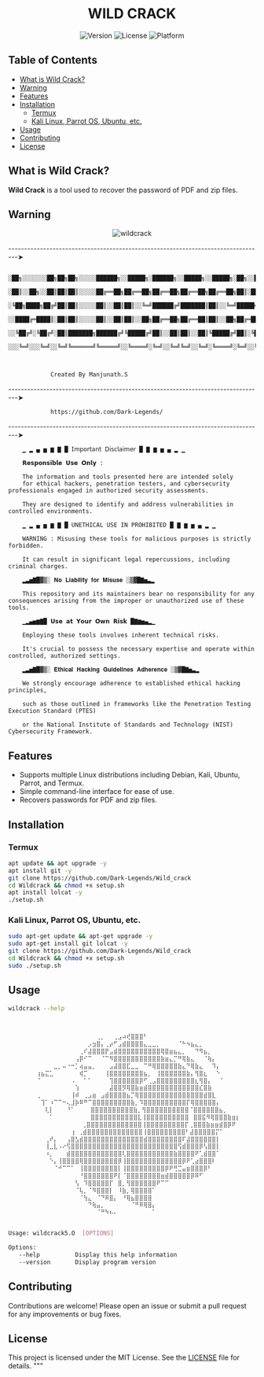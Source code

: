 
<h1 align="center">WILD CRACK</h1>

<p align="center">
  <img src="https://img.shields.io/badge/version-4.0-blue.svg" alt="Version">
  <img src="https://img.shields.io/badge/license-MIT-green.svg" alt="License">
  <img src="https://img.shields.io/badge/platform-Linux-orange.svg" alt="Platform">
</p>

## Table of Contents
- [What is Wild Crack?](#what-is-wild-crack)
- [Warning](#warning)
- [Features](#features)
- [Installation](#installation)
  - [Termux](#termux)
  - [Kali Linux, Parrot OS, Ubuntu, etc.](#kali-linux-parrot-os-ubuntu-etc)
- [Usage](#usage)
- [Contributing](#contributing)
- [License](#license)

## What is Wild Crack?
**Wild Crack** is a tool used to recover the password of PDF and zip files.

## Warning



<p align="center">
   <img src="https://github.com/user-attachments/assets/dbf441f8-34a8-4234-98cf-5feaf770513b" alt="wildcrack">
</p>



---------------------------------------------------------------------------------➤


        ░██╗░░░░░░░██╗██╗██╗░░░░░██████╗░░█████╗░██████╗░░█████╗░░█████╗░██╗░░██╗
        ░██║░░██╗░░██║██║██║░░░░░██╔══██╗██╔══██╗██╔══██╗██╔══██╗██╔══██╗██║░██╔╝
        ░╚██╗████╗██╔╝██║██║░░░░░██║░░██║██║░░╚═╝██████╔╝███████║██║░░╚═╝█████═╝░
        ░░████╔═████║░██║██║░░░░░██║░░██║██║░░██╗██╔══██╗██╔══██║██║░░██╗██╔═██╗░
        ░░╚██╔╝░╚██╔╝░██║███████╗██████╔╝╚█████╔╝██║░░██║██║░░██║╚█████╔╝██║░╚██╗
        ░░░╚═╝░░░╚═╝░░╚═╝╚══════╝╚═════╝░░╚════╝░╚═╝░░╚═╝╚═╝░░╚═╝░╚════╝░╚═╝░░╚═╝



                Created By Manjunath.S



---------------------------------------------------------------------------------➤


                https://github.com/Dark-Legends/


---------------------------------------------------------------------------------➤

        ▁ ▂ ▄ ▅ ▆ ▇ █ 𝖨𝗆𝗉𝗈𝗋𝗍𝖺𝗇𝗍 𝖣𝗂𝗌𝖼𝗅𝖺𝗂𝗆𝖾𝗋 █ ▇ ▆ ▅ ▄ ▂ ▁

        𝗥𝗲𝘀𝗽𝗼𝗻𝘀𝗶𝗯𝗹𝗲 𝗨𝘀𝗲 𝗢𝗻𝗹𝘆 :

        The information and tools presented here are intended solely
        for ethical hackers, penetration testers, and cybersecurity professionals engaged in authorized security assessments.

        They are designed to identify and address vulnerabilities in controlled environments.

        ▁ ▂ ▄ ▅ ▆ ▇ █ UNETHICAL USE IN PROHIBITED █ ▇ ▆ ▅ ▄ ▂ ▁

        WARNING : Misusing these tools for malicious purposes is strictly forbidden.

        It can result in significant legal repercussions, including criminal charges.

        ▂▃▅▇█▓▒░ 𝐍𝐨 𝐋𝐢𝐚𝐛𝐢𝐥𝐢𝐭𝐲 𝐟𝐨𝐫 𝐌𝐢𝐬𝐮𝐬𝐞 ░▒▓█▇▅▃▂

        This repository and its maintainers bear no responsibility for any consequences arising from the improper or unauthorized use of these tools.

        ▁▂▄▅▆▇█ 𝗨𝘀𝗲 𝗮𝘁 𝗬𝗼𝘂𝗿 𝗢𝘄𝗻 𝗥𝗶𝘀𝗸 █▇▆▅▄▂▁

        Employing these tools involves inherent technical risks.

        It's crucial to possess the necessary expertise and operate within controlled, authorized settings.

        ▂▃▅▇█▓▒░ 𝐄𝐭𝐡𝐢𝐜𝐚𝐥 𝐇𝐚𝐜𝐤𝐢𝐧𝐠 𝐆𝐮𝐢𝐝𝐞𝐥𝐢𝐧𝐞𝐬 𝐀𝐝𝐡𝐞𝐫𝐞𝐧𝐜𝐞 ░▒▓█▇▅▃▂

        We strongly encourage adherence to established ethical hacking principles,

        such as those outlined in frameworks like the Penetration Testing Execution Standard (PTES)

        or the National Institute of Standards and Technology (NIST) Cybersecurity Framework.



## Features
- Supports multiple Linux distributions including Debian, Kali, Ubuntu, Parrot, and Termux.
- Simple command-line interface for ease of use.
- Recovers passwords for PDF and zip files.

## Installation

### Termux

```bash
apt update && apt upgrade -y
apt install git -y
git clone https://github.com/Dark-Legends/Wild_crack
cd Wildcrack && chmod +x setup.sh
apt install lolcat -y
./setup.sh
```

### Kali Linux, Parrot OS, Ubuntu, etc.

```bash
sudo apt-get update && apt-get upgrade -y
sudo apt-get install git lolcat -y
git clone https://github.com/Dark-Legends/Wild_crack
cd Wildcrack && chmod +x setup.sh
sudo ./setup.sh
```

## Usage

```bash
wildcrack --help
```

```bash

⠀⠀⠀⠀⠀⠀⠀⠀⠀⠀⠀⠀⠀⠀⠀⠀⠀⠀⠀⠀⠀⠀⠀⠀⠀⠀⠀⠀⠀⠀⠀⠀⠀⠀⠀⠀⠀⠀⠀
        ⠀⠀⠀⠀⠀⠀⠀⠀⠀⠀⠀⠀⠀⠀⢀⡀⠀⠀⢀⣠⠴⢞⣿⣿⣿⠃⠀⠀⠀⠀⠀⠀⠀⠀⠀⠀⠀⠀⠀⠀⠀⠀⠀⠀⠀⠀⠀
        ⠀⠀⠀⠀⠀⠀⠀⠀⠀⠀⠀⠀⡠⣲⣿⡄⢀⡴⠋⣠⣾⣿⣿⣿⣿⣄⣀⣀⡀⠀⠀⠀⠀⠈⠓⠲⣦⣄⡀⠀⠀⠀⠀⠀⠀⠀⠀⠀
        ⠀⠀⠀⠀⠀⠀⠀⠀⠀⠀⢀⠎⣼⣿⣿⣿⡟⣠⣾⣿⣿⣿⣿⣿⣿⣿⣿⣿⣿⢿⣿⣶⣦⣄⡀⠀⠀⠙⠻⣦⡀⠀⠀⠀⠀⠀⠀⠀
        ⠀⠀⠀⠀⠀⠀⠀⠀⠀⢠⡿⠊⠉⠀⠀⠈⠉⠻⣿⣿⣿⣿⣿⣿⣿⣿⣿⣿⣿⣷⣶⣄⡉⠛⢿⣷⣄⠀⠀⠈⢷⡄⠀⠀⠀⠀⠀⠀
        ⠀⠀⠀⠀⣀⡀⠤⠐⠒⡁⢴⣤⣤⡀⠀⠀⠀⣠⣼⣿⣿⣏⣀⣀⠀⠉⠛⢿⣿⣿⣿⣿⣿⣷⣄⠙⢿⣷⣄⠀⠀⠹⡄⠀⠀⠀⠀⠀
        ⢰⣦⣍⣁⠀⠀⠀⠀⠀⠀⢾⡉⠀⠀⠀⠀⢸⣿⣿⣿⣿⣿⣿⣿⣿⣦⡀⠀⢸⣿⣿⣿⣿⣿⣿⣷⡄⢻⣿⣆⠀⠀⠑⠀⠀⠀⠀⠀
        ⠈⠀⠀⠀⠀⠀⠀⠀⠠⠀⠀⠁⠁⠀⠀⠀⠀⢹⣿⣿⣿⣿⣿⣿⡿⠋⢀⣠⣿⣿⣿⣿⣿⣿⣿⣿⣿⣆⢻⣿⡄⠀⠀⠁⠀⠀⠀⠀
        ⠀⠀⠀⠀⠀⠀⠀⠀⠀⢱⠀⠀⠀⠀⠀⠀⠀⣼⣿⣿⡻⢿⣿⣷⣶⣾⣿⣿⣿⣿⣿⣿⣿⣿⣿⣿⣿⣿⣎⣿⣷⠀⠀⠀⠀⠀⠀⠀
        ⢀⠀⠀⠀⠀⠀⠀⠀⢸⠾⠀⢀⣠⣶⠀⣠⣾⣿⣿⣿⣿⣦⡉⢿⣿⣿⣿⣿⣿⣿⣿⣿⣿⣿⣿⣿⣿⣿⣿⣾⣿⣇⠀⠀⠀⠀⠀⠀
        ⠀⢹⠁⠰⠉⠉⠒⢄⣸⡷⠿⠛⠉⣿⣿⣿⣿⣿⣿⣿⣿⣿⣷⡀⠹⣿⣿⣿⣿⣿⣿⣿⣿⣿⣿⡏⢿⣿⣿⣿⣿⣿⡄⠀⠀⠀⠀⠀
        ⠀⠀⢇⡇⠀⠀⠀⠘⠁ ⠀⠀ ⣿⣿⣿⣿⣿⣿⣿⣿⣿⣿⣷⡀⢻⣿⣿⣿⣿⣿⣿⣿⣿⣿⣿⠈⣿⣿⣿⣿⣿⣿⣦⡀⠀⠀⠀
        ⠀⠀⠀⠁⠀⠀⠀⠀⠀ ⠀⠀ ⣿⣿⣿⣿⣿⣿⣿⣿⣿⣿⣿⣇⢸⣿⣿⣿⣿⣿⣿⣿⣿⣿⣿⠀⣿⣿⣯⠻⢿⣿⣿⣿⣷⣶⡆
        ⠀⠀⠀⠀⠀⠀⠀⠀  ⠀⢀⣿⣿⣿⣿⣿⣿⣿⣿⣿⣿⣿⣿⣿⢸⣿⣿⣿⣿⣿⣿⣿⣿⣿⡏⢀⣿⣿⣿⣷⣶⣶⣾⣿⡿⠟⠀
        ⠀⠀⠀⠀⠀⠀⠀⠀⢰ ⢀⣾⣿⣿⣿⣿⣿⣿⣿⣿⣿⣿⣿⣿⣿⢸⣿⣿⣿⣿⣿⣿⣿⣿⣿⠃⣼⣿⣿⣿⣿⣿⡍⠁⠀⠀⠀⠀
        ⠀⠀⢀⠞⡄⠀⠀⢠⣿⣣⣾⣿⣿⣿⣿⣿⣿⣿⣿⣿⣿⣿⣿⣿⣿⣾⣿⣿⣿⣿⣿⣿⣿⣿⠏⣼⣿⣿⣿⣿⣿⣿⡇⠀⠀⠀⠀⠀
        ⠀⠀⢸⣀⣇⠠⠔⢫⣿⣿⣿⣿⣿⣿⣿⣿⣿⣿⣿⣿⣿⣿⣿⣿⣿⣿⣿⣿⣿⣿⣿⣿⣿⢫⣾⣿⣿⣿⡿⢣⣿⣿⡇⠀⠀⠀⠀⠀
        ⠀⠀⠰⡀⠀⠀⠀⣾⣿⣿⣿⣿⣿⣿⣿⣿⣿⣿⣿⣿⢇⣿⣿⣿⣿⣿⣿⣿⣿⣿⣿⣿⣷⣿⣿⣿⣿⠟⢁⣾⣿⣿⠁⠀⠀⠀⠀⠀
        ⠀⠀⠀⠑⡄⢸⣿⣿⣿⣿⢿⣿⣿⣿⣿⣿⣿⣿⣿⡿⢸⣿⣿⣿⣿⣿⣿⣿⣿⣿⣿⣿⣿⣿⡿⠟⢁⣴⣿⣿⣿⠇⠀⠀⠀⠀⠀⠀
        ⠀⠀⠀⠀⠈⠚⠉⠉⠁⠀⢸⣿⣿⣿⣿⣿⣿⣿⣿⡇⢸⣿⣿⣿⣿⣿⣿⣿⣿⣿⡿⠟⢛⣉⣤⣶⣿⣿⣿⡿⠃⠀⠀⠀⠀⠀⠀⠀
        ⠀⠀⠀⠀⠀⠀⠀⠀⠀⠀⠘⣿⣿⣿⣿⣿⣿⣿⠟⡇⠈⣿⣿⣿⣿⣿⣿⣿⣿⣶⣾⣿⣿⣿⣿⣿⡿⠿⠋⠀⠀⠀⠀⠀⠀⠀⠀⠀
        ⠀⠀⠀⠀⠀⠀⠀⠀⠀⢣⠀⠹⣿⣿⣿⣿⣿⡏⠀⣿⡀⢻⣿⣿⣿⣿⣿⣿⠟⠉⠉⠀⠀⠀⠀⠀⠀⠀⠀⠀⠀⠀⠀⠀⠀⠀⠀⠀
        ⠀⠀⠀⠀⠀⠀⠀⠀⠀⠈⢧⡀⠈⠻⣿⣿⣿⡇⠀⠸⣷⡀⢿⣿⣿⣿⣿⠁⠀⠀⠀⠀⠀⠀⠀⠀⠀⠀⠀⠀⠀⠀⠀⠀⠀⠀⠀⠀
        ⠀⠀⠀⠀⠀⠀⠀⠀⠀⠀⠈⢳⣄⠀⠈⠙⠿⣿⡄⠀⠘⢿⣦⣿⣿⣿⣿⠀⠀⠀⠀⠀⠀⠀⠀⠀⠀⠀⠀⠀⠀⠀⠀⠀⠀⠀⠀⠀
        ⠀⠀⠀⠀⠀⠀⠀⠀⠀⠀⠀⠀⠙⢷⣤⡀⠀⠀⠀⠀⠀⠀⠈⠛⠿⢿⣿⡄⠀⠀⠀⠀⠀⠀⠀⠀⠀⠀⠀⠀⠀⠀⠀⠀⠀⠀⠀⠀
        ⠀⠀⠀⠀⠀⠀⠀⠀⠀⠀⠀⠀⠀⠀⠈⠛⠳⠦⠄⠀⠀⠀⠀⠀⠀⠀⠀⠁⠀⠀⠀⠀⠀⠀⠀⠀⠀⠀⠀⠀⠀⠀⠀⠀⠀⠀⠀


Usage: wildcrack5.O  [OPTIONS]

Options:
   --help          Display this help information
   --version       Display program version

```

## Contributing
Contributions are welcome! Please open an issue or submit a pull request for any improvements or bug fixes.

## License
This project is licensed under the MIT License. See the [LICENSE](LICENSE) file for details.
"""
